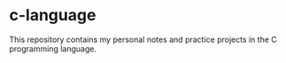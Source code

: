 # c-language
 This repository contains my personal notes and practice projects in the C programming language. 
